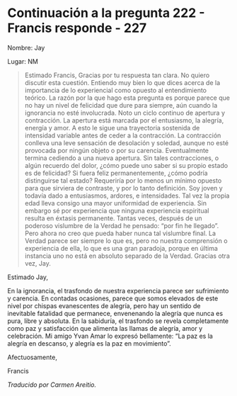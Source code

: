 # Continuación a la pregunta 222 - Francis responde - 227

Nombre: Jay

Lugar: NM

>Estimado Francis, Gracias por tu respuesta tan clara. No quiero discutir esta cuestión. Entiendo muy bien lo que dices acerca de la importancia de lo experiencial como opuesto al entendimiento teórico. La razón por la que hago esta pregunta es porque parece que no hay un nivel de felicidad que dure para siempre, aún cuando la ignorancia no esté involucrada. Noto un ciclo continuo de apertura y contracción. La apertura está marcada por el entusiasmo, la alegría, energía y amor. A esto le sigue una trayectoria sostenida de intensidad variable antes de ceder a la contracción. La contracción conlleva una leve sensación de desolación y soledad, aunque no esté provocada por ningún objeto o por su carencia. Eventualmente termina cediendo a una nueva apertura. Sin tales contracciones, o algún recuerdo del dolor, ¿cómo puede uno saber si su propio estado es de felicidad? Si fuera feliz permanentemente, ¿cómo podría distinguirse tal estado? Requeriría por lo menos un mínimo opuesto para que sirviera de contraste, y por lo tanto definición. Soy joven y todavía dado a entusiasmos, ardores, e intensidades. Tal vez la propia edad lleva consigo una mayor uniformidad de experiencia. Sin embargo sé por experiencia que ninguna experiencia espiritual resulta en éxtasis permanente. Tantas veces, después de un poderoso vislumbre de la Verdad he pensado: “por fin he llegado”. Pero ahora no creo que pueda haber nunca tal vislumbre final. La Verdad parece ser siempre lo que es, pero no nuestra comprensión o experiencia de ella, lo que es una gran paradoja, porque en última instancia uno no está en absoluto separado de la Verdad. Gracias otra vez, Jay.

Estimado Jay,

En la ignorancia, el trasfondo de nuestra experiencia parece ser sufrimiento y carencia. En contadas ocasiones, parece que somos elevados de este nivel por chispas evanescentes de alegría, pero hay un sentido de inevitable fatalidad que permanece, envenenando la alegría que nunca es pura, libre y absoluta. En la sabiduría, el trasfondo se revela completamente como paz y satisfacción que alimenta las llamas de alegría, amor y celebración. Mi amigo Yvan Amar lo expresó bellamente: “La paz es la alegría en descanso, y alegría es la paz en movimiento”.

Afectuosamente,

Francis

_Traducido por Carmen Areitio._

